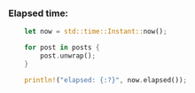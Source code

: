 ### Elapsed time:

```rust 
    let now = std::time::Instant::now();

    for post in posts {
        post.unwrap();
    }

    println!("elapsed: {:?}", now.elapsed());
```
